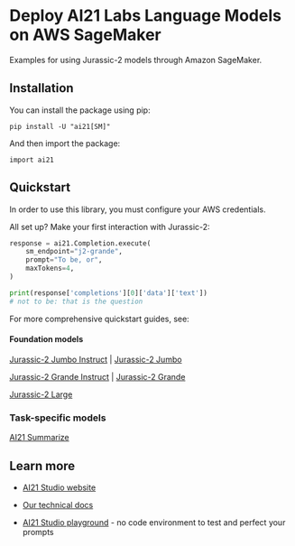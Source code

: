 # Deploy AI21 Labs Language Models on AWS SageMaker

Examples for using Jurassic-2 models through Amazon SageMaker.

## Installation

You can install the package using pip:

```
pip install -U "ai21[SM]"
```

And then import the package:

```
import ai21
```

## Quickstart

In order to use this library, you must configure your AWS credentials.

All set up? Make your first interaction with Jurassic-2:

```python
response = ai21.Completion.execute(
    sm_endpoint="j2-grande",
    prompt="To be, or",
    maxTokens=4,
)

print(response['completions'][0]['data']['text'])
# not to be: that is the question
```

For more comprehensive quickstart guides, see:

#### Foundation models

[Jurassic-2 Jumbo Instruct](J2_JumboInstruct_example_model_use.ipynb) | [Jurassic-2 Jumbo](J2_Jumbo_example_model_use.ipynb)

[Jurassic-2 Grande Instruct](J2_GrandeInstruct_example_model_use.ipynb) | [Jurassic-2 Grande](J2_Grande_example_model_use.ipynb)

[Jurassic-2 Large](J2_Large_example_model_use.ipynb)

### Task-specific models

[AI21 Summarize](AI21_Summarize_example_model_use.ipynb)

## Learn more

- [AI21 Studio website](http://www.ai21.com/studio)

- [Our technical docs](http://docs.ai21.com)

- [AI21 Studio playground](https://studio.ai21.com/playground) - no code environment to test and perfect your prompts

